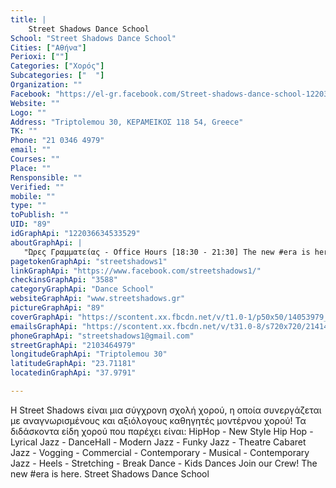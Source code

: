 ```yaml
---
title: |
    Street Shadows Dance School
School: "Street Shadows Dance School"
Cities: ["Αθήνα"]
Perioxi: [""]
Categories: ["Χορός"]
Subcategories: ["  "]
Organization: ""
Facebook: "https://el-gr.facebook.com/Street-shadows-dance-school-122036634533529/about"
Website: ""
Logo: ""
Address: "Triptolemou 30, ΚΕΡΑΜΕΙΚΟΣ 118 54, Greece"
TK: ""
Phone: "21 0346 4979"
email: ""
Courses: ""
Place: ""
Rensponsible: ""
Verified: ""
mobile: ""
type: ""
toPublish: ""
UID: "89"
idGraphApi: "122036634533529"
aboutGraphApi: | 
   "Ώρες Γραμματείας - Office Hours [18:30 - 21:30] The new #era is here. Join Us, Today_"
pagetokenGraphApi: "streetshadows1"
linkGraphApi: "https://www.facebook.com/streetshadows1/"
checkinsGraphApi: "3588"
categoryGraphApi: "Dance School"
websiteGraphApi: "www.streetshadows.gr"
pictureGraphApi: "89"
coverGraphApi: "https://scontent.xx.fbcdn.net/v/t1.0-1/p50x50/14053979_1169441533126362_608825177989570844_n.jpg?oh=9a526d9788934c82dcacee5597feea69&amp;oe=5B0333BD"
emailsGraphApi: "https://scontent.xx.fbcdn.net/v/t31.0-8/s720x720/21414928_1682285475175296_1524395394010390886_o.jpg?oh=708476b7e533fd1b144019e3a42a2684&amp;oe=5B379599"
phoneGraphApi: "streetshadows1@gmail.com"
streetGraphApi: "2103464979"
longitudeGraphApi: "Triptolemou 30"
latitudeGraphApi: "23.71181"
locatedinGraphApi: "37.9791"

---
```


Η Street Shadows είναι μια σύγχρονη σχολή χορού, η οποία συνεργάζεται με αναγνωρισμένους και αξιόλογους καθηγητές μοντέρνου χορού! Τα διδάσκοντα είδη χορού που παρέχει είναι: HipHop - New Style Hip Hop - Lyrical Jazz - DanceHall - Modern Jazz - Funky Jazz - Theatre Cabaret Jazz - Vogging - Commercial - Contemporary - Musical - Contemporary Jazz - Heels - Stretching - Break Dance - Kids Dances Join our Crew! The new #era is here. Street Shadows Dance School


